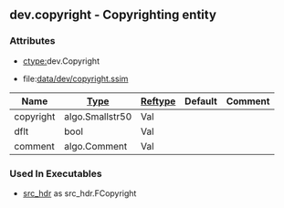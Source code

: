 ## dev.copyright - Copyrighting entity


### Attributes
<a href="#attributes"></a>
* [ctype:](/txt/ssimdb/dmmeta/ctype.md)dev.Copyright

* file:[data/dev/copyright.ssim](/data/dev/copyright.ssim)

|Name|[Type](/txt/ssimdb/dmmeta/ctype.md)|[Reftype](/txt/ssimdb/dmmeta/reftype.md)|Default|Comment|
|---|---|---|---|---|
|copyright|algo.Smallstr50|Val|
|dflt|bool|Val|
|comment|algo.Comment|Val|

### Used In Executables
<a href="#used-in-executables"></a>
* [src_hdr](/txt/exe/src_hdr/README.md) as src_hdr.FCopyright

